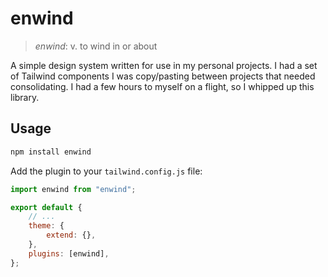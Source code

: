 # enwind

> _enwind_: v. to wind in or about

A simple design system written for use in my personal projects. I had a set of Tailwind components I was copy/pasting between projects that needed consolidating. I had a few hours to myself on a flight, so I whipped up this library.

## Usage

```bash
npm install enwind
```

Add the plugin to your `tailwind.config.js` file:

```js
import enwind from "enwind";

export default {
    // ...
    theme: {
        extend: {},
    },
    plugins: [enwind],
};
```
